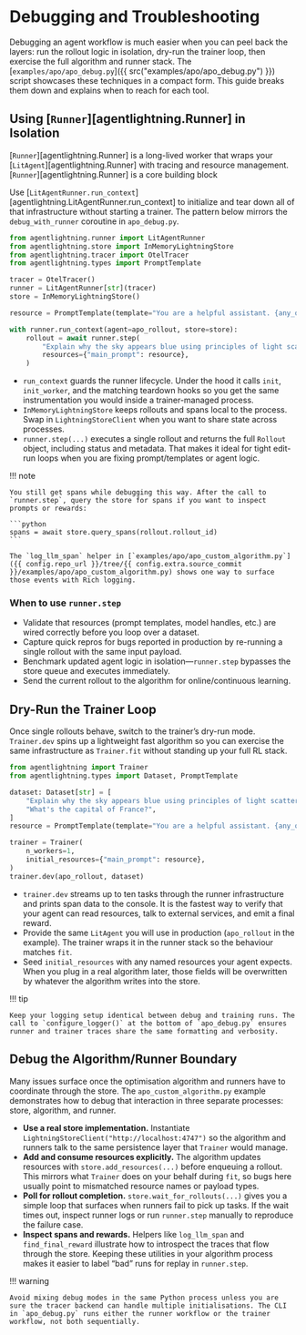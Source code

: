 # Debugging and Troubleshooting

Debugging an agent workflow is much easier when you can peel back the layers: run the rollout logic in isolation, dry-run the trainer loop, then exercise the full algorithm and runner stack. The [`examples/apo/apo_debug.py`]({{ src("examples/apo/apo_debug.py") }}) script showcases these techniques in a compact form. This guide breaks them down and explains when to reach for each tool.

## Using [`Runner`][agentlightning.Runner] in Isolation

[`Runner`][agentlightning.Runner] is a long-lived worker that wraps your [`LitAgent`][agentlightning.Runner] with tracing and resource management. [`Runner`][agentlightning.Runner] is a core building block

Use [`LitAgentRunner.run_context`][agentlightning.LitAgentRunner.run_context] to initialize and tear down all of that infrastructure without starting a trainer. The pattern below mirrors the `debug_with_runner` coroutine in `apo_debug.py`.

```python
from agentlightning.runner import LitAgentRunner
from agentlightning.store import InMemoryLightningStore
from agentlightning.tracer import OtelTracer
from agentlightning.types import PromptTemplate

tracer = OtelTracer()
runner = LitAgentRunner[str](tracer)
store = InMemoryLightningStore()

resource = PromptTemplate(template="You are a helpful assistant. {any_question}", engine="f-string")

with runner.run_context(agent=apo_rollout, store=store):
    rollout = await runner.step(
        "Explain why the sky appears blue using principles of light scattering in 100 words.",
        resources={"main_prompt": resource},
    )
```

- `run_context` guards the runner lifecycle. Under the hood it calls `init`, `init_worker`, and the matching teardown hooks so you get the same instrumentation you would inside a trainer-managed process.
- `InMemoryLightningStore` keeps rollouts and spans local to the process. Swap in `LightningStoreClient` when you want to share state across processes.
- `runner.step(...)` executes a single rollout and returns the full `Rollout` object, including status and metadata. That makes it ideal for tight edit-run loops when you are fixing prompt/templates or agent logic.

!!! note

    You still get spans while debugging this way. After the call to `runner.step`, query the store for spans if you want to inspect prompts or rewards:

    ```python
    spans = await store.query_spans(rollout.rollout_id)
    ```

    The `log_llm_span` helper in [`examples/apo/apo_custom_algorithm.py`]({{ config.repo_url }}/tree/{{ config.extra.source_commit }}/examples/apo/apo_custom_algorithm.py) shows one way to surface those events with Rich logging.

### When to use `runner.step`

- Validate that resources (prompt templates, model handles, etc.) are wired correctly before you loop over a dataset.
- Capture quick repros for bugs reported in production by re-running a single rollout with the same input payload.
- Benchmark updated agent logic in isolation—`runner.step` bypasses the store queue and executes immediately.
- Send the current rollout to the algorithm for online/continuous learning.

## Dry-Run the Trainer Loop

Once single rollouts behave, switch to the trainer’s dry-run mode. `Trainer.dev` spins up a lightweight fast algorithm so you can exercise the same infrastructure as `Trainer.fit` without standing up your full RL stack.

```python
from agentlightning import Trainer
from agentlightning.types import Dataset, PromptTemplate

dataset: Dataset[str] = [
    "Explain why the sky appears blue using principles of light scattering in 100 words.",
    "What's the capital of France?",
]
resource = PromptTemplate(template="You are a helpful assistant. {any_question}", engine="f-string")

trainer = Trainer(
    n_workers=1,
    initial_resources={"main_prompt": resource},
)
trainer.dev(apo_rollout, dataset)
```

- `trainer.dev` streams up to ten tasks through the runner infrastructure and prints span data to the console. It is the fastest way to verify that your agent can read resources, talk to external services, and emit a final reward.
- Provide the same `LitAgent` you will use in production (`apo_rollout` in the example). The trainer wraps it in the runner stack so the behaviour matches `fit`.
- Seed `initial_resources` with any named resources your agent expects. When you plug in a real algorithm later, those fields will be overwritten by whatever the algorithm writes into the store.

!!! tip

    Keep your logging setup identical between debug and training runs. The call to `configure_logger()` at the bottom of `apo_debug.py` ensures runner and trainer traces share the same formatting and verbosity.

## Debug the Algorithm/Runner Boundary

Many issues surface once the optimisation algorithm and runners have to coordinate through the store. The `apo_custom_algorithm.py` example demonstrates how to debug that interaction in three separate processes: store, algorithm, and runner.

- **Use a real store implementation.** Instantiate `LightningStoreClient("http://localhost:4747")` so the algorithm and runners talk to the same persistence layer that `Trainer` would manage.
- **Add and consume resources explicitly.** The algorithm updates resources with `store.add_resources(...)` before enqueuing a rollout. This mirrors what `Trainer` does on your behalf during `fit`, so bugs here usually point to mismatched resource names or payload types.
- **Poll for rollout completion.** `store.wait_for_rollouts(...)` gives you a simple loop that surfaces when runners fail to pick up tasks. If the wait times out, inspect runner logs or run `runner.step` manually to reproduce the failure case.
- **Inspect spans and rewards.** Helpers like `log_llm_span` and `find_final_reward` illustrate how to introspect the traces that flow through the store. Keeping these utilities in your algorithm process makes it easier to label “bad” runs for replay in `runner.step`.

!!! warning

    Avoid mixing debug modes in the same Python process unless you are sure the tracer backend can handle multiple initialisations. The CLI in `apo_debug.py` runs either the runner workflow or the trainer workflow, not both sequentially.
